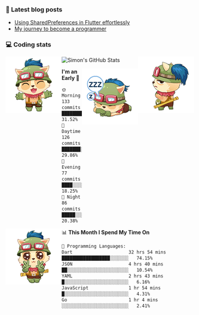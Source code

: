 ### 📘 Latest blog posts

<!-- BLOG-POST-LIST:START -->
- [Using SharedPreferences in Flutter effortlessly](http://blog.codingteemo.me/2020/07/15/Using-SharedPreferences-in-Flutter-effortlessly/)
- [My journey to become a programmer](http://blog.codingteemo.me/2018/07/14/My-journey-to-become-a-programmer/)
<!-- BLOG-POST-LIST:END -->

### 💻 Coding stats
<img align="right" src="https://raw.githubusercontent.com/simonpham/simonpham/master/assets/images/6kiur.gif" >


<img align="left" src="https://raw.githubusercontent.com/simonpham/simonpham/master/assets/images/5kiur.gif" >

![Simon's GitHub Stats](https://github-readme-stats-obu2qdcs2.vercel.app/api?username=simonpham)

<img align="right" src="https://raw.githubusercontent.com/simonpham/simonpham/master/assets/images/4kiur.gif" >

<!--START_SECTION:waka-->
**I'm an Early 🐤** 

```text
🌞 Morning    133 commits    ████████░░░░░░░░░░░░░░░░░   31.52% 
🌆 Daytime    126 commits    ███████░░░░░░░░░░░░░░░░░░   29.86% 
🌃 Evening    77 commits     ████░░░░░░░░░░░░░░░░░░░░░   18.25% 
🌙 Night      86 commits     █████░░░░░░░░░░░░░░░░░░░░   20.38%

```


<img align="left" src="https://raw.githubusercontent.com/simonpham/simonpham/master/assets/images/19kiur.gif" >📊 **This Month I Spend My Time On** 

```text
💬 Programming Languages: 
Dart                     32 hrs 54 mins      ██████████████████░░░░░░░   74.15% 
JSON                     4 hrs 40 mins       ██░░░░░░░░░░░░░░░░░░░░░░░   10.54% 
YAML                     2 hrs 43 mins       █░░░░░░░░░░░░░░░░░░░░░░░░   6.16% 
JavaScript               1 hr 54 mins        █░░░░░░░░░░░░░░░░░░░░░░░░   4.31% 
Go                       1 hr 4 mins         ░░░░░░░░░░░░░░░░░░░░░░░░░   2.41%

```


<!--END_SECTION:waka-->
